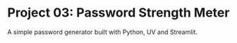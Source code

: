 <h1>Project 03: Password Strength Meter</h1>
A simple password generator built with Python, UV and Streamlit.
